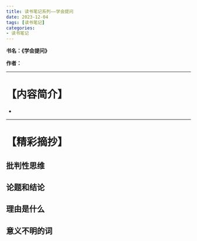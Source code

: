 ```yaml
---
title: 读书笔记系列——学会提问
date: 2023-12-04
tags: [读书笔记]
categories: 
- 读书笔记
---
```



**书名：《学会提问》**

**作者：**

---


# 【内容简介】

* 

---

# 【精彩摘抄】

## 批判性思维

## 论题和结论

## 理由是什么

## 意义不明的词
